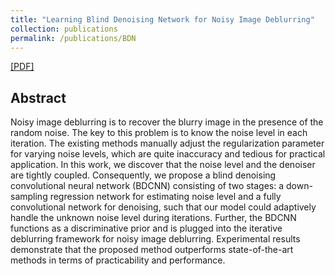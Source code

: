 ```yaml
---
title: "Learning Blind Denoising Network for Noisy Image Deblurring"
collection: publications
permalink: /publications/BDN
---  
```

[[PDF]](https://owuchangyuo.github.io/files/BDN.pdf) 

## Abstract
Noisy image deblurring is to recover the blurry image in the presence of the random noise. The key to this problem is to know the noise level in each iteration. The existing methods manually adjust the regularization parameter for varying noise levels, which are quite inaccuracy and tedious for practical application. In this work, we discover that the noise level and the denoiser are tightly coupled. Consequently, we propose a blind denoising convolutional neural network (BDCNN)
consisting of two stages: a down-sampling regression network for estimating noise level and a fully convolutional network for denoising, such that our model could adaptively handle the unknown noise level during iterations. Further, the BDCNN functions as a discriminative prior and is plugged into the iterative deblurring framework for noisy image deblurring. Experimental results demonstrate that the proposed method outperforms state-of-the-art methods in terms of practicability
and performance.
